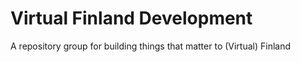 # Virtual Finland Development

A repository group for building things that matter to (Virtual) Finland
